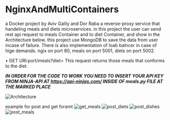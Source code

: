 # NginxAndMultiContainers
a Docker project by Aviv Galily and Dor Raba
a reverse-proxy service that handeling meals and diets microservices.
in this project the user can send rest api request to meals Container and to diet Container, and show in the Architecture below.
this project use MongoDB to save the data from user incase of failure.
There is also implementation of loab balncer in case of hige demands.
ngix on port 80, meals on port 5001, diets on port 5002.

• GET URI:port/meals?diet=<name>
This request returns those meals that conforms to the diet.
  
  *****IN ORDER FOR THE CODE TO WORK YOU NEED TO INSERT YOUR API KEY FROM NINJA-API AT https://api-ninjas.com/  INSIDE OF meals.py FILE AT THE MARKED PLACE*****



![Architecture](https://github.com/AvivGalily/NginxAndMultiContainers/assets/105667180/1e71814b-7d45-4822-966b-8cec0237420f)


example for post and get foramt
![get_meals](https://github.com/AvivGalily/NginxAndMultiContainers/assets/105667180/f9b46852-15de-41a8-b7bd-9891c024c34c)
![post_diets](https://github.com/AvivGalily/NginxAndMultiContainers/assets/105667180/dff81b72-ea24-4d2f-b237-11c2815963f7)
![post_dishes](https://github.com/AvivGalily/NginxAndMultiContainers/assets/105667180/70dab3c1-b829-435c-996a-4e40e3538f10)
![post_meals](https://github.com/AvivGalily/NginxAndMultiContainers/assets/105667180/0fe5f931-8561-45d3-bc95-3456d80f372f)


